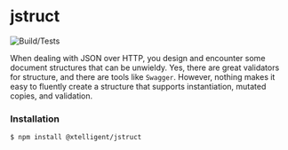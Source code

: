 # jstruct

![Build/Tests](https://github.com/xtelligent/jstruct/workflows/Node.js%20Package/badge.svg?branch=master)

When dealing with JSON over HTTP, you design and encounter some document structures that
can be unwieldy. Yes, there are great validators for structure, and there are tools like
`Swagger`. However, nothing makes it easy to fluently create a structure that supports
instantiation, mutated copies, and validation. 

### Installation

```bash
$ npm install @xtelligent/jstruct
```
